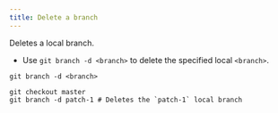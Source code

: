 ```yaml
---
title: Delete a branch
---
```


Deletes a local branch.

- Use `git branch -d <branch>` to delete the specified local `<branch>`.

```shell
git branch -d <branch>
```

```shell
git checkout master
git branch -d patch-1 # Deletes the `patch-1` local branch
```
